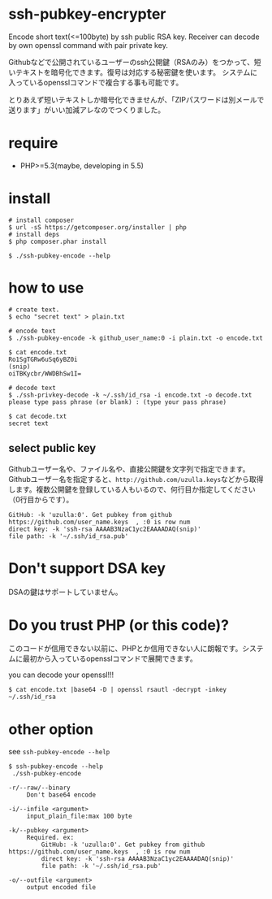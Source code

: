 ssh-pubkey-encrypter
==========================

Encode short text(<=100byte) by ssh public RSA key. Receiver can decode by own openssl command with pair private key.

Githubなどで公開されているユーザーのssh公開鍵（RSAのみ）をつかって、短いテキストを暗号化できます。復号は対応する秘密鍵を使います。
システムに入っているopensslコマンドで複合する事も可能です。

とりあえず短いテキストしか暗号化できませんが、「ZIPパスワードは別メールで送ります」がいい加減アレなのでつくりました。

# require

- PHP>=5.3(maybe, developing in 5.5)

# install

```
# install composer
$ url -sS https://getcomposer.org/installer | php
# install deps
$ php composer.phar install

$ ./ssh-pubkey-encode --help
```

# how to use

```
# create text.
$ echo "secret text" > plain.txt

# encode text
$ ./ssh-pubkey-encode -k github_user_name:0 -i plain.txt -o encode.txt

$ cat encode.txt
Ro1SgTGRw6uSq6yBZ0i
(snip)
oiTBKycbr/WWDBhSw1I=

# decode text
$ ./ssh-privkey-decode -k ~/.ssh/id_rsa -i encode.txt -o decode.txt
please type pass phrase (or blank) : (type your pass phrase)

$ cat decode.txt
secret text
```

## select public key

Githubユーザー名や、ファイル名や、直接公開鍵を文字列で指定できます。
Githubユーザー名を指定すると、`http://github.com/uzulla.keys`などから取得します。複数公開鍵を登録している人もいるので、何行目か指定してください（0行目からです）。

```
GitHub: -k 'uzulla:0'. Get pubkey from github https://github.com/user_name.keys  , :0 is row num
direct key: -k 'ssh-rsa AAAAB3NzaC1yc2EAAAADAQ(snip)'
file path: -k '~/.ssh/id_rsa.pub'
```

# Don't support DSA key

DSAの鍵はサポートしていません。

# Do you trust PHP (or this code)?

このコードが信用できない以前に、PHPとか信用できない人に朗報です。システムに最初から入っているopensslコマンドで展開できます。

you can decode your openssl!!!

```
$ cat encode.txt |base64 -D | openssl rsautl -decrypt -inkey ~/.ssh/id_rsa
```

# other option

see `ssh-pubkey-encode --help`

```
$ ssh-pubkey-encode --help
 ./ssh-pubkey-encode

-r/--raw/--binary
     Don't base64 encode

-i/--infile <argument>
     input_plain_file:max 100 byte

-k/--pubkey <argument>
     Required. ex:
         GitHub: -k 'uzulla:0'. Get pubkey from github https://github.com/user_name.keys  , :0 is row num
         direct key: -k 'ssh-rsa AAAAB3NzaC1yc2EAAAADAQ(snip)'
         file path: -k '~/.ssh/id_rsa.pub'

-o/--outfile <argument>
     output encoded file
```
